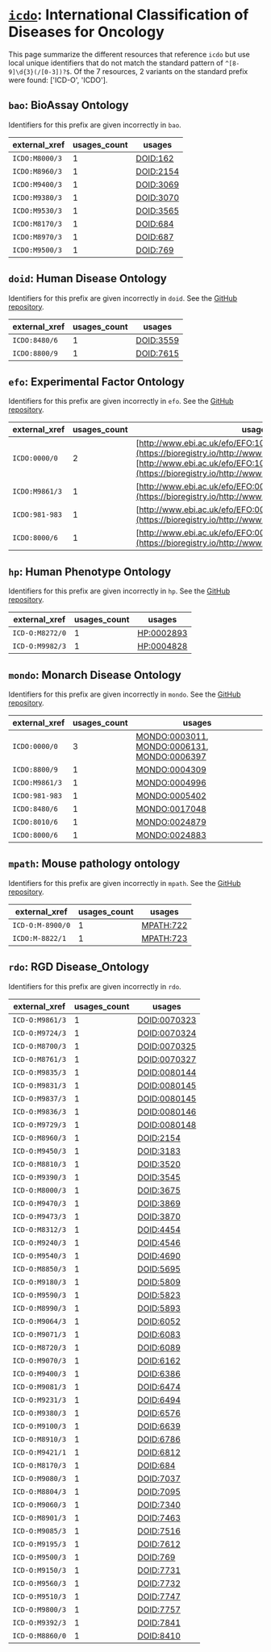 # [`icdo`](https://bioregistry.io/icdo): International Classification of Diseases for Oncology

This page summarize the different resources that reference `icdo`
but use local unique identifiers that do not match the standard pattern of
`^[8-9]\d{3}(/[0-3])?$`. Of the 7 resources,
2 variants on the standard prefix were found: ['ICD-O', 'ICDO'].

## `bao`: BioAssay Ontology

Identifiers for this prefix are given incorrectly in `bao`.

| external_xref   |   usages_count | usages                                        |
|-----------------|----------------|-----------------------------------------------|
| `ICDO:M8000/3`  |              1 | [DOID:162](https://bioregistry.io/DOID:162)   |
| `ICDO:M8960/3`  |              1 | [DOID:2154](https://bioregistry.io/DOID:2154) |
| `ICDO:M9400/3`  |              1 | [DOID:3069](https://bioregistry.io/DOID:3069) |
| `ICDO:M9380/3`  |              1 | [DOID:3070](https://bioregistry.io/DOID:3070) |
| `ICDO:M9530/3`  |              1 | [DOID:3565](https://bioregistry.io/DOID:3565) |
| `ICDO:M8170/3`  |              1 | [DOID:684](https://bioregistry.io/DOID:684)   |
| `ICDO:M8970/3`  |              1 | [DOID:687](https://bioregistry.io/DOID:687)   |
| `ICDO:M9500/3`  |              1 | [DOID:769](https://bioregistry.io/DOID:769)   |

## `doid`: Human Disease Ontology

Identifiers for this prefix are given incorrectly in `doid`. See the [GitHub repository](https://github.com/DiseaseOntology/HumanDiseaseOntology).

| external_xref   |   usages_count | usages                                        |
|-----------------|----------------|-----------------------------------------------|
| `ICDO:8480/6`   |              1 | [DOID:3559](https://bioregistry.io/DOID:3559) |
| `ICDO:8800/9`   |              1 | [DOID:7615](https://bioregistry.io/DOID:7615) |

## `efo`: Experimental Factor Ontology

Identifiers for this prefix are given incorrectly in `efo`. See the [GitHub repository](https://github.com/EBISPOT/efo/).

| external_xref   |   usages_count | usages                                                                                                                                                                                                   |
|-----------------|----------------|----------------------------------------------------------------------------------------------------------------------------------------------------------------------------------------------------------|
| `ICDO:0000/0`   |              2 | [http://www.ebi.ac.uk/efo/EFO:1000159](https://bioregistry.io/http://www.ebi.ac.uk/efo/EFO:1000159), [http://www.ebi.ac.uk/efo/EFO:1000508](https://bioregistry.io/http://www.ebi.ac.uk/efo/EFO:1000508) |
| `ICDO:M9861/3`  |              1 | [http://www.ebi.ac.uk/efo/EFO:0000330](https://bioregistry.io/http://www.ebi.ac.uk/efo/EFO:0000330)                                                                                                      |
| `ICDO:981-983`  |              1 | [http://www.ebi.ac.uk/efo/EFO:0004289](https://bioregistry.io/http://www.ebi.ac.uk/efo/EFO:0004289)                                                                                                      |
| `ICDO:8000/6`   |              1 | [http://www.ebi.ac.uk/efo/EFO:0009709](https://bioregistry.io/http://www.ebi.ac.uk/efo/EFO:0009709)                                                                                                      |

## `hp`: Human Phenotype Ontology

Identifiers for this prefix are given incorrectly in `hp`. See the [GitHub repository](https://github.com/obophenotype/human-phenotype-ontology).

| external_xref   |   usages_count | usages                                          |
|-----------------|----------------|-------------------------------------------------|
| `ICD-O:M8272/0` |              1 | [HP:0002893](https://bioregistry.io/HP:0002893) |
| `ICD-O:M9982/3` |              1 | [HP:0004828](https://bioregistry.io/HP:0004828) |

## `mondo`: Monarch Disease Ontology

Identifiers for this prefix are given incorrectly in `mondo`. See the [GitHub repository](https://github.com/monarch-initiative/mondo).

| external_xref   |   usages_count | usages                                                                                                                                                              |
|-----------------|----------------|---------------------------------------------------------------------------------------------------------------------------------------------------------------------|
| `ICDO:0000/0`   |              3 | [MONDO:0003011](https://bioregistry.io/MONDO:0003011), [MONDO:0006131](https://bioregistry.io/MONDO:0006131), [MONDO:0006397](https://bioregistry.io/MONDO:0006397) |
| `ICDO:8800/9`   |              1 | [MONDO:0004309](https://bioregistry.io/MONDO:0004309)                                                                                                               |
| `ICDO:M9861/3`  |              1 | [MONDO:0004996](https://bioregistry.io/MONDO:0004996)                                                                                                               |
| `ICDO:981-983`  |              1 | [MONDO:0005402](https://bioregistry.io/MONDO:0005402)                                                                                                               |
| `ICDO:8480/6`   |              1 | [MONDO:0017048](https://bioregistry.io/MONDO:0017048)                                                                                                               |
| `ICDO:8010/6`   |              1 | [MONDO:0024879](https://bioregistry.io/MONDO:0024879)                                                                                                               |
| `ICDO:8000/6`   |              1 | [MONDO:0024883](https://bioregistry.io/MONDO:0024883)                                                                                                               |

## `mpath`: Mouse pathology ontology

Identifiers for this prefix are given incorrectly in `mpath`. See the [GitHub repository](https://github.com/PaulNSchofield/mpath).

| external_xref    |   usages_count | usages                                        |
|------------------|----------------|-----------------------------------------------|
| `ICD-O:M-8900/0` |              1 | [MPATH:722](https://bioregistry.io/MPATH:722) |
| `ICDO:M-8822/1`  |              1 | [MPATH:723](https://bioregistry.io/MPATH:723) |

## `rdo`: RGD Disease_Ontology

Identifiers for this prefix are given incorrectly in `rdo`.

| external_xref   |   usages_count | usages                                              |
|-----------------|----------------|-----------------------------------------------------|
| `ICD-O:M9861/3` |              1 | [DOID:0070323](https://bioregistry.io/DOID:0070323) |
| `ICD-O:M9724/3` |              1 | [DOID:0070324](https://bioregistry.io/DOID:0070324) |
| `ICD-O:M8700/3` |              1 | [DOID:0070325](https://bioregistry.io/DOID:0070325) |
| `ICD-O:M8761/3` |              1 | [DOID:0070327](https://bioregistry.io/DOID:0070327) |
| `ICD-O:M9835/3` |              1 | [DOID:0080144](https://bioregistry.io/DOID:0080144) |
| `ICD-O:M9831/3` |              1 | [DOID:0080145](https://bioregistry.io/DOID:0080145) |
| `ICD-O:M9837/3` |              1 | [DOID:0080145](https://bioregistry.io/DOID:0080145) |
| `ICD-O:M9836/3` |              1 | [DOID:0080146](https://bioregistry.io/DOID:0080146) |
| `ICD-O:M9729/3` |              1 | [DOID:0080148](https://bioregistry.io/DOID:0080148) |
| `ICD-O:M8960/3` |              1 | [DOID:2154](https://bioregistry.io/DOID:2154)       |
| `ICD-O:M9450/3` |              1 | [DOID:3183](https://bioregistry.io/DOID:3183)       |
| `ICD-O:M8810/3` |              1 | [DOID:3520](https://bioregistry.io/DOID:3520)       |
| `ICD-O:M9390/3` |              1 | [DOID:3545](https://bioregistry.io/DOID:3545)       |
| `ICD-O:M8000/3` |              1 | [DOID:3675](https://bioregistry.io/DOID:3675)       |
| `ICD-O:M9470/3` |              1 | [DOID:3869](https://bioregistry.io/DOID:3869)       |
| `ICD-O:M9473/3` |              1 | [DOID:3870](https://bioregistry.io/DOID:3870)       |
| `ICD-O:M8312/3` |              1 | [DOID:4454](https://bioregistry.io/DOID:4454)       |
| `ICD-O:M9240/3` |              1 | [DOID:4546](https://bioregistry.io/DOID:4546)       |
| `ICD-O:M9540/3` |              1 | [DOID:4690](https://bioregistry.io/DOID:4690)       |
| `ICD-O:M8850/3` |              1 | [DOID:5695](https://bioregistry.io/DOID:5695)       |
| `ICD-O:M9180/3` |              1 | [DOID:5809](https://bioregistry.io/DOID:5809)       |
| `ICD-O:M9590/3` |              1 | [DOID:5823](https://bioregistry.io/DOID:5823)       |
| `ICD-O:M8990/3` |              1 | [DOID:5893](https://bioregistry.io/DOID:5893)       |
| `ICD-O:M9064/3` |              1 | [DOID:6052](https://bioregistry.io/DOID:6052)       |
| `ICD-O:M9071/3` |              1 | [DOID:6083](https://bioregistry.io/DOID:6083)       |
| `ICD-O:M8720/3` |              1 | [DOID:6089](https://bioregistry.io/DOID:6089)       |
| `ICD-O:M9070/3` |              1 | [DOID:6162](https://bioregistry.io/DOID:6162)       |
| `ICD-O:M9400/3` |              1 | [DOID:6386](https://bioregistry.io/DOID:6386)       |
| `ICD-O:M9081/3` |              1 | [DOID:6474](https://bioregistry.io/DOID:6474)       |
| `ICD-O:M9231/3` |              1 | [DOID:6494](https://bioregistry.io/DOID:6494)       |
| `ICD-O:M9380/3` |              1 | [DOID:6576](https://bioregistry.io/DOID:6576)       |
| `ICD-O:M9100/3` |              1 | [DOID:6639](https://bioregistry.io/DOID:6639)       |
| `ICD-O:M8910/3` |              1 | [DOID:6786](https://bioregistry.io/DOID:6786)       |
| `ICD-O:M9421/1` |              1 | [DOID:6812](https://bioregistry.io/DOID:6812)       |
| `ICD-O:M8170/3` |              1 | [DOID:684](https://bioregistry.io/DOID:684)         |
| `ICD-O:M9080/3` |              1 | [DOID:7037](https://bioregistry.io/DOID:7037)       |
| `ICD-O:M8804/3` |              1 | [DOID:7095](https://bioregistry.io/DOID:7095)       |
| `ICD-O:M9060/3` |              1 | [DOID:7340](https://bioregistry.io/DOID:7340)       |
| `ICD-O:M8901/3` |              1 | [DOID:7463](https://bioregistry.io/DOID:7463)       |
| `ICD-O:M9085/3` |              1 | [DOID:7516](https://bioregistry.io/DOID:7516)       |
| `ICD-O:M9195/3` |              1 | [DOID:7612](https://bioregistry.io/DOID:7612)       |
| `ICD-O:M9500/3` |              1 | [DOID:769](https://bioregistry.io/DOID:769)         |
| `ICD-O:M9150/3` |              1 | [DOID:7731](https://bioregistry.io/DOID:7731)       |
| `ICD-O:M9560/3` |              1 | [DOID:7732](https://bioregistry.io/DOID:7732)       |
| `ICD-O:M9510/3` |              1 | [DOID:7747](https://bioregistry.io/DOID:7747)       |
| `ICD-O:M9800/3` |              1 | [DOID:7757](https://bioregistry.io/DOID:7757)       |
| `ICD-O:M9392/3` |              1 | [DOID:7841](https://bioregistry.io/DOID:7841)       |
| `ICD-O:M8860/0` |              1 | [DOID:8410](https://bioregistry.io/DOID:8410)       |

